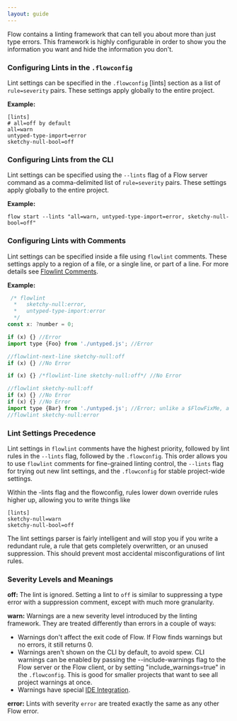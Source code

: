 ```yaml
---
layout: guide
---
```


Flow contains a linting framework that can tell you about more than just type errors. This framework is highly configurable in order to show you the information you want and hide the information you don't.

### Configuring Lints in the `.flowconfig` <a class="toc" id="toc-configuring-lints-in-the-flowconfig" href="#toc-configuring-lints-in-the-flowconfig"></a>

Lint settings can be specified in the `.flowconfig` [lints] section as a list of `rule=severity` pairs. These settings apply globally to the entire project.

**Example:**
```
[lints]
# all=off by default
all=warn
untyped-type-import=error
sketchy-null-bool=off
```

### Configuring Lints from the CLI <a class="toc" id="toc-configuring-lints-from-the-cli" href="#toc-configuring-lints-from-the-cli"></a>

Lint settings can be specified using the `--lints` flag of a Flow server command as a comma-delimited list of `rule=severity` pairs. These settings apply globally to the entire project.

**Example:**
```
flow start --lints "all=warn, untyped-type-import=error, sketchy-null-bool=off"
```

### Configuring Lints with Comments <a class="toc" id="toc-configuring-lints-with-comments" href="#toc-configuring-lints-with-comments"></a>

Lint settings can be specified inside a file using `flowlint` comments. These
settings apply to a region of a file, or a single line, or part of a line. For
more details see [Flowlint Comments](../flowlint-comments).

**Example:**
```js
 /* flowlint
  *   sketchy-null:error,
  *   untyped-type-import:error
  */
const x: ?number = 0;

if (x) {} //Error
import type {Foo} from './untyped.js'; //Error

//flowlint-next-line sketchy-null:off
if (x) {} //No Error

if (x) {} /*flowlint-line sketchy-null:off*/ //No Error

//flowlint sketchy-null:off
if (x) {} //No Error
if (x) {} //No Error
import type {Bar} from './untyped.js'; //Error; unlike a $FlowFixMe, a flowlint comment only suppresses one particular type of error.
//flowlint sketchy-null:error
```

### Lint Settings Precedence <a class="toc" id="toc-lint-settings-precedence" href="#toc-lint-settings-precedence"></a>

Lint settings in `flowlint` comments have the highest priority, followed by lint rules in the `--lints` flag, followed by the `.flowconfig`.
This order allows you to use `flowlint` comments for fine-grained linting control, the `--lints` flag for trying out new lint settings, and the `.flowconfig` for stable project-wide settings.

Within the -lints flag and the flowconfig, rules lower down override rules higher up, allowing you to write things like
```
[lints]
sketchy-null=warn
sketchy-null-bool=off
```

The lint settings parser is fairly intelligent and will stop you if you write a redundant rule, a rule that gets completely overwritten, or an unused suppression. This should prevent most accidental misconfigurations of lint rules.

### Severity Levels and Meanings <a class="toc" id="toc-severity-levels-and-meanings" href="#toc-severity-levels-and-meanings"></a>

**off:**
The lint is ignored. Setting a lint to `off` is similar to suppressing a type error with a suppression comment, except with much more granularity.

**warn:**
Warnings are a new severity level introduced by the linting framework. They are treated differently than errors in a couple of ways:
* Warnings don't affect the exit code of Flow. If Flow finds warnings but no errors, it still returns 0.
* Warnings aren't shown on the CLI by default, to avoid spew. CLI warnings can be
    enabled by passing the --include-warnings flag to the Flow server or the
    Flow client, or by setting "include_warnings=true" in the `.flowconfig`.
    This is good for smaller projects that want to see all project warnings at once.
* Warnings have special [IDE Integration](./ide-integration).

**error:**
Lints with severity `error` are treated exactly the same as any other Flow error.
